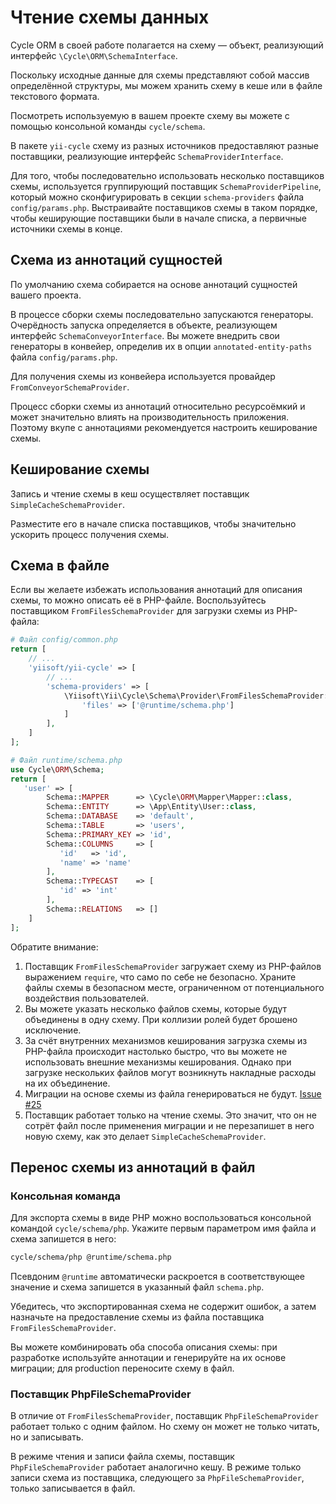 # Чтение схемы данных

Cycle ORM в своей работе полагается на схему — объект, реализующий интерфейс `\Cycle\ORM\SchemaInterface`.

Поскольку исходные данные для схемы представляют собой массив определённой структуры,
мы можем хранить схему в кеше или в файле текстового формата.

Посмотреть используемую в вашем проекте схему вы можете с помощью консольной команды `cycle/schema`.

В пакете `yii-cycle` схему из разных источников предоставляют разные поставщики, реализующие интерфейс
`SchemaProviderInterface`. 

Для того, чтобы последовательно использовать несколько поставщиков схемы, используется группирующий поставщик
`SchemaProviderPipeline`, который можно сконфигурировать в секции `schema-providers` файла `config/params.php`.
Выстраивайте поставщиков схемы в таком порядке, чтобы кеширующие поставщики были в начале списка, а первичные источники
схемы в конце.

## Схема из аннотаций сущностей

По умолчанию схема собирается на основе аннотаций сущностей вашего проекта.

В процессе сборки схемы последовательно запускаются генераторы. Очерёдность запуска определяется в объекте,
реализующем интерфейс `SchemaConveyorInterface`. Вы можете внедрить свои генераторы в конвейер, определив их в
опции `annotated-entity-paths` файла `config/params.php`.

Для получения схемы из конвейера используется провайдер `FromConveyorSchemaProvider`.

Процесс сборки схемы из аннотаций относительно ресурсоёмкий и может значительно влиять на производительность
приложения. Поэтому вкупе с аннотациями рекомендуется настроить кеширование схемы.

## Кеширование схемы

Запись и чтение схемы в кеш осуществляет поставщик `SimpleCacheSchemaProvider`.

Разместите его в начале списка поставщиков, чтобы значительно ускорить процесс получения схемы.

## Схема в файле

Если вы желаете избежать использования аннотаций для описания схемы, то можно описать её в PHP-файле.
Воспользуйтесь поставщиком `FromFilesSchemaProvider` для загрузки схемы из PHP-файла:

```php
# Файл config/common.php
return [
    // ...
    'yiisoft/yii-cycle' => [
        // ...
        'schema-providers' => [
            \Yiisoft\Yii\Cycle\Schema\Provider\FromFilesSchemaProvider::class => [
                'files' => ['@runtime/schema.php']
            ]
        ],
    ]
];
```

```php
# Файл runtime/schema.php
use Cycle\ORM\Schema;
return [
   'user' => [
        Schema::MAPPER      => \Cycle\ORM\Mapper\Mapper::class,
        Schema::ENTITY      => \App\Entity\User::class,
        Schema::DATABASE    => 'default',
        Schema::TABLE       => 'users',
        Schema::PRIMARY_KEY => 'id',
        Schema::COLUMNS     => [
           'id'   => 'id',
           'name' => 'name'
        ],
        Schema::TYPECAST    => [
           'id' => 'int'
        ],
        Schema::RELATIONS   => []
    ]
];
```

Обратите внимание:

1. Поставщик `FromFilesSchemaProvider` загружает схему из PHP-файлов выражением `require`, что само по себе
   не безопасно. Храните файлы схемы в безопасном месте, ограниченном от потенциального воздействия пользователей.
2. Вы можете указать несколько файлов схемы, которые будут объединены в одну схему. При коллизии ролей будет
   брошено исключение.
3. За счёт внутренних механизмов кеширования загрузка схемы из PHP-файла происходит настолько быстро, что вы можете
   не использовать внешние механизмы кеширования. Однако при загрузке нескольких файлов могут возникнуть накладные
   расходы на их объединение.
4. Миграции на основе схемы из файла генерироваться не будут. [Issue #25](https://github.com/yiisoft/yii-cycle/issues/25)
5. Поставщик работает только на чтение схемы. Это значит, что он не сотрёт файл после применения миграции и
   не перезапишет в него новую схему, как это делает `SimpleCacheSchemaProvider`.

## Перенос схемы из аннотаций в файл

### Консольная команда

Для экспорта схемы в виде PHP можно воспользоваться консольной командой `cycle/schema/php`.
Укажите первым параметром имя файла и схема запишется в него:

```bash
cycle/schema/php @runtime/schema.php
```

Псевдоним `@runtime` автоматически раскроется в соответствующее значение и схема запишется в указанный
файл `schema.php`.

Убедитесь, что экспортированная схема не содержит ошибок, а затем назначьте на предоставление схемы из файла
поставщика `FromFilesSchemaProvider`.

Вы можете комбинировать оба способа описания схемы: при разработке используйте аннотации и генерируйте на их основе
миграции; для production переносите схему в файл.

### Поставщик PhpFileSchemaProvider

В отличие от `FromFilesSchemaProvider`, поставщик `PhpFileSchemaProvider` работает только с одним файлом. Но схему он
может не только читать, но и записывать.

В режиме чтения и записи файла схемы, поставщик `PhpFileSchemaProvider` работает аналогично кешу. В режиме только записи
схема из поставщика, следующего за `PhpFileSchemaProvider`, только записывается в файл.
